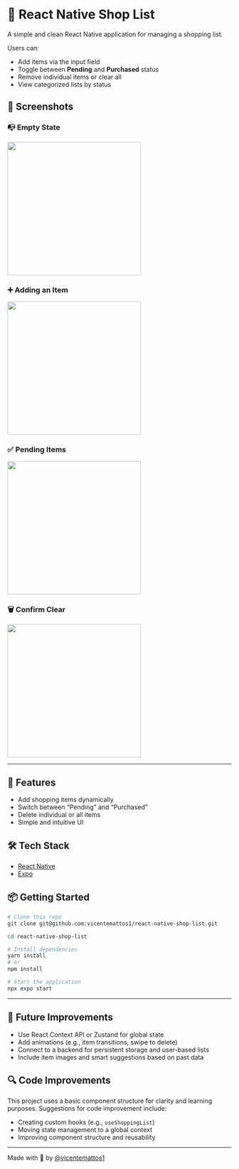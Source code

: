 # 🛒 React Native Shop List

A simple and clean React Native application for managing a shopping list.

Users can:
- Add items via the input field
- Toggle between **Pending** and **Purchased** status
- Remove individual items or clear all
- View categorized lists by status

## 📱 Screenshots

### 📭 Empty State
<img src="https://github.com/user-attachments/assets/cbe943da-9afd-4333-ab1f-12c24df9610a" width="300" />

### ➕ Adding an Item
<img src="https://github.com/user-attachments/assets/29fe6a28-b21f-45f6-b726-eda5ffa29951" width="300" />

### ✅ Pending Items
<img src="https://github.com/user-attachments/assets/26024dc6-77e0-4795-837c-142bb0edaf83" width="300" />

### 🗑 Confirm Clear
<img src="https://github.com/user-attachments/assets/ef9b9a54-af8c-4281-ad9f-d9b1e36a88f8" width="300" />


---

## 🚀 Features

- Add shopping items dynamically
- Switch between “Pending” and “Purchased”
- Delete individual or all items
- Simple and intuitive UI

## 🛠️ Tech Stack

- [React Native](https://reactnative.dev/)
- [Expo](https://expo.dev/) 

## 📦 Getting Started

```bash
# Clone this repo
git clone git@github.com:vicentemattos1/react-native-shop-list.git

cd react-native-shop-list

# Install dependencies
yarn install
# or
npm install

# Start the application
npx expo start
```

---

## 🌱 Future Improvements

- Use React Context API or Zustand for global state
- Add animations (e.g., item transitions, swipe to delete)
- Connect to a backend for persistent storage and user-based lists
- Include item images and smart suggestions based on past data

## 🔍 Code Improvements

This project uses a basic component structure for clarity and learning purposes. Suggestions for code improvement include:

- Creating custom hooks (e.g., `useShoppingList`)
- Moving state management to a global context
- Improving component structure and reusability

---

Made with 💙 by [@vicentemattos1](https://github.com/vicentemattos1)
